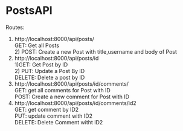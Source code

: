 # PostsAPI
Routes:
1) http://localhost:8000/api/posts/   <br/>
    GET: Get all Posts   <br/>
   2) POST: Create a new Post with title,username and body of Post  <br/>
2) http://localhost:8000/api/posts/id  <br/>
   1)GET: Get Post by ID  <br/>
   2) PUT: Update a Post By ID  <br/>
   DELETE: Delete a post by ID   <br/>
3) http://localhost:8000/api/posts/id/comments/   <br/>
   GET: get all comments for Post with ID   <br/>
   POST: Create a new comment for Post with ID   <br/>
4) http://localhost:8000/api/posts/id/comments/id2   <br/>
   GET: get comment by ID2   <br/>
   PUT: update comment with ID2   <br/>
   DELETE: Delete Comment witht ID2   
